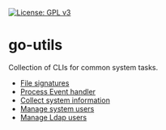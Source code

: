 

[![License: GPL v3](https://img.shields.io/badge/License-GPLv3-blue.svg)](https://www.gnu.org/licenses/gpl-3.0)

# go-utils

Collection of CLIs for common system tasks.

- [File signatures](https://github.com/prashant-sb/go-utils/tree/master/file_signatures) <br />
- [Process Event handler](https://github.com/prashant-sb/go-utils/tree/master/proc_eventd) <br />
- [Collect system information](https://github.com/prashant-sb/go-utils/tree/master/sysinfo) <br />
- [Manage system users](https://github.com/prashant-sb/go-utils/tree/master/userinfo)
- [Manage Ldap users](https://github.com/prashant-sb/go-utils/tree/master/ldap_userd)
